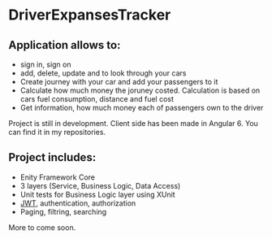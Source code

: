 # DriverExpansesTracker
**Application allows to:**
----------------
- sign in, sign on
- add, delete, update and to look through your cars
- Create journey with your car and add your passengers to it
- Calculate how much money the joruney costed. Calculation is based on cars fuel consumption, distance and fuel cost
- Get information, how much money each of passengers own to the driver

Project is still in development. Client side has been made in Angular 6. You can find it in my repositories.

**Project includes:**
----------------
- Enity Framework Core
- 3 layers (Service, Business Logic, Data Access)
- Unit tests for Business Logic layer using XUnit
- [JWT](https://jwt.io), authentication, authorization
- Paging, filtring, searching 

More to come soon.

